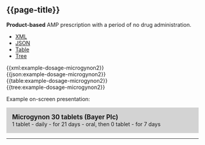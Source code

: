 ## {{page-title}}

<div class="nhsd-a-box nhsd-a-box--bg-light-blue nhsd-!t-margin-bottom-6 nhsd-t-body">
    <strong>Product-based</strong> AMP prescription with a period of no drug administration.
</div>

<!--// start of code snippet -->
<div>
    <ul class="nav nav-tabs" role="tablist">
      <li role="presentation" class="active">
        <a href="#xml-1m" aria-controls="xml" role="tab" data-toggle="tab">XML</a>
      </li>
      <li role="presentation">
        <a href="#json-1m" aria-controls="json" role="tab" data-toggle="tab">JSON</a>
      </li>
        <li role="presentation">
        <a href="#table-1m" aria-controls="table" role="tab" data-toggle="tab">Table</a>
      </li>
      <li role="presentation">
        <a href="#tree-1m" aria-controls="tree" role="tab" data-toggle="tab">Tree</a>
      </li>
  </ul>

  <!-- Tab panes -->
  <div class="tab-content snippet">
    <div role="tabpanel" class="tab-pane active" id="xml-1m">
      {{xml:example-dosage-microgynon2}}
    </div>
    <div role="tabpanel" class="tab-pane" id="json-1m">
      {{json:example-dosage-microgynon2}}
    </div>
    <div role="tabpanel" class="tab-pane" id="table-1m">
      {{table:example-dosage-microgynon2}}
    </div>
    <div role="tabpanel" class="tab-pane" id="tree-1m">
      {{tree:example-dosage-microgynon2}}
    </div>
  </div>
</div>
<!--// end of code snippet -->

Example on-screen presentation:

<div style="background-color:lightgrey;padding:15px;">
<div style="font-size:larger;font-weight:bold;">Microgynon 30 tablets (Bayer Plc)</div>
1 tablet - daily - for 21 days - oral, then 0 tablet - for 7 days
</div>

---

